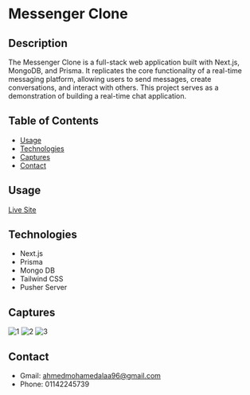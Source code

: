 # Messenger Clone

## Description
The Messenger Clone is a full-stack web application built with Next.js, MongoDB, and Prisma. It replicates the core functionality of a real-time messaging platform, allowing users to send messages, create conversations, and interact with others. This project serves as a demonstration of building a real-time chat application.

## Table of Contents
- [Usage](#usage)
- [Technologies](#technologies)
- [Captures](#captures)
- [Contact](#contact)



## Usage

[Live Site](https://next-messenger-clone-mj0edap5u-ahmedalaa21.vercel.app)

## Technologies
- Next.js
- Prisma
- Mongo DB
- Tailwind CSS
- Pusher Server


## Captures
![1](https://github.com/AhmedAlaa21/next-messenger-clone/assets/92605303/129622b2-7168-417a-a9bc-735aed44b456)
![2](https://github.com/AhmedAlaa21/next-messenger-clone/assets/92605303/727140fa-e463-40c5-abfa-848ae73f23ae)
![3](https://github.com/AhmedAlaa21/next-messenger-clone/assets/92605303/2ebd60da-b44c-4d59-b560-f88764bd0777)


  ## Contact

  - Gmail: ahmedmohamedalaa96@gmail.com
  - Phone: 01142245739
